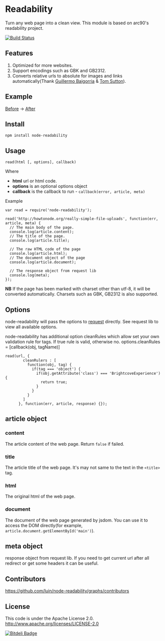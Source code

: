 # Readability

Turn any web page into a clean view. This module is based on arc90's readability project.

[![Build Status](https://travis-ci.org/luin/node-readability.png?branch=master)](https://travis-ci.org/luin/node-readability)

## Features
1. Optimized for more websites.
2. Support encodings such as GBK and GB2312.
3. Converts relative urls to absolute for images and links automatically(Thank [Guillermo Baigorria](https://github.com/gbaygon) & [Tom Sutton](https://github.com/tomsutton1984)).

## Example

[Before](https://raw.githubusercontent.com/luin/node-readability/master/examples/before.png) -> [After](https://raw.githubusercontent.com/luin/node-readability/master/examples/after.png)

## Install

    npm install node-readability

## Usage

`read(html [, options], callback)`

Where

  * **html** url or html code.
  * **options** is an optional options object
  * **callback** is the callback to run - `callback(error, article, meta)`

Example

    var read = require('node-readability');

    read('http://howtonode.org/really-simple-file-uploads', function(err, article, meta) {
      // The main body of the page.
      console.log(article.content);
      // The title of the page.
      console.log(article.title);

      // The raw HTML code of the page
      console.log(article.html);
      // The document object of the page
      console.log(article.document);
      
      // The response object from request lib
      console.log(meta);
    });

**NB** If the page has been marked with charset other than utf-8, it will be converted automatically. Charsets such as GBK, GB2312 is also supported.

## Options

node-readability will pass the options to [request](https://github.com/mikeal/request) directly.
See request lib to view all available options.

node-readability has additional option cleanRules which allow set your own validation rule for tags.
If true rule is valid, otherwise no.
options.cleanRules = [callback(obj, tagName)]
```
read(url, {
        cleanRulers : [
          function(obj, tag) {
            if(tag === 'object') {
              if(obj.getAttribute('class') === 'BrightcoveExperience') {
                return true;
              }
            }
          }
        ]
      }, function(err, article, response) {});
```
## article object

### content

The article content of the web page. Return `false` if failed.

### title

The article title of the web page. It's may not same to the text in the `<title>` tag.

### html

The original html of the web page.

### document
The document of the web page generated by jsdom. You can use it to access the DOM directly(for example, `article.document.getElementById('main')`).

## meta object

response object from request lib. If you need to get current url after all redirect or get some headers it can be useful.

## Contributors

https://github.com/luin/node-readability/graphs/contributors

## License

This code is under the Apache License 2.0.  http://www.apache.org/licenses/LICENSE-2.0


[![Bitdeli Badge](https://d2weczhvl823v0.cloudfront.net/luin/node-readability/trend.png)](https://bitdeli.com/free "Bitdeli Badge")

